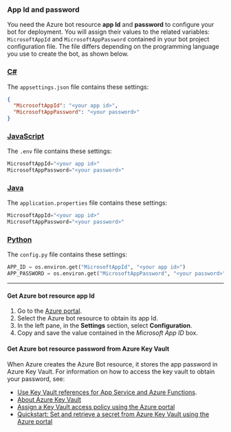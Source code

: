 <!-- Azure Bot Resource App Id and Password -->

### App Id and password

You need the Azure bot resource **app Id** and **password** to configure your bot for deployment. You will assign their values to the related variables: `MicrosoftAppId` and `MicrosoftAppPassword` contained in your bot project configuration file. The file differs depending on the programming language you use to create the bot, as shown below.

### [C#](#tab/csharp)

The `appsettings.json` file contains these settings:

```json
{
  "MicrosoftAppId": "<your app id>",
  "MicrosoftAppPassword": "<your password>"
}
```

### [JavaScript](#tab/javascript)

The `.env` file contains these settings:

```javascript
MicrosoftAppId="<your app id>"
MicrosoftAppPassword="<your password>"
```

### [Java](#tab/java)

The `application.properties` file contains these settings:

```java
MicrosoftAppId="<your app id>"
MicrosoftAppPassword="<your password>"
```

### [Python](#tab/python)

The `config.py` file contains these settings:

```python
APP_ID = os.environ.get("MicrosoftAppId", "<your app id>")
APP_PASSWORD = os.environ.get("MicrosoftAppPassword", "<your password>")
```

---
 
<!-- If you downloaded the deployment details, you can get the App Id and password from there to configure your bot. Otherwise, you must perform additional steps as described below.--> 

<!-- 
#### Create a new password

1. In your browser, select the bot resource you just created and listed in the resource group.
1. In the left pane, in the *Settings* section, select **Configuration**. 
1. In the right pane, select the **Manage** link in parenthesis, on the right of *Microsoft App ID*. 
1. In the newly displayed panel on the right, in the *Client secrets* section, select **New client secret**
1. In the right pane, for the new client secret, enter a *description* and the *expiration date*.  
1. Select **Add**.
1. Copy and store in a safe place the **Value** (client secret or password) and the **ID** (App Id).

After the creation of the resource is completed, download the deployment details and keep them in a safe place. They contain the App Id and password. 

-->
#### Get Azure bot resource app Id
 
1. Go to the [Azure portal](https://portal.azure.com).
1. Select the Azure bot resource to obtain its app Id.
1. In the left pane, in the **Settings** section, select **Configuration**. 
1. Copy and save the value contained in the *Microsoft App ID* box.

#### Get Azure bot resource password from Azure Key Vault

When Azure creates the Azure Bot resource, it stores the app password in Azure Key Vault. For information on how to access the key vault to obtain your password, see:

- [Use Key Vault references for App Service and Azure Functions](/azure/app-service/app-service-key-vault-references).
- [About Azure Key Vault](/azure/key-vault/general/overview) 
- [Assign a Key Vault access policy using the Azure portal](/azure/key-vault/general/assign-access-policy-portal) 
- [Quickstart: Set and retrieve a secret from Azure Key Vault using the Azure portal](/azure/key-vault/secrets/quick-create-portal#retrieve-a-secret-from-key-vault)


<!-- Alternatively, you can perform the following steps, also 
To access the client secret stored in the Azure key vault follow the steps described below.

1. Go to the [Azure portal](https://portal.azure.com).
1. Select the Azure key vault resource you need to access.
1. In the left pane, select **Access polices**.
1. In the right pane, select **Add Access Policy**. 
1. In the **Add access policy** pane, enter the following values:
    1. **Secrets permissions**. From the drop-down list, select *Get*, and *List*. 
        :::image type="content" source="~/media/azure-bot-resource/key-vault-secret-permissions.png" alt-text="Set Azure key vault secret permissions":::
    1. **Select principal**. Select the **None selected** link. 
        1. In the **Principal** pane on the right, select a directory member by entering *object Id, name or email address*. 
        1. Select **Select**. 
            :::image type="content" source="~/media/azure-bot-resource/key-vault-principal.png" alt-text="Set Azure key vault principal":::
    1. Select **Add**.
1. Select **Save**.
1. In the left pane, select **Secrets**. 
1. In the right pane, the secret key name is displayed.
1. Select it to obtain its value. Copy and save this value.

Assign the saved values to `MicrosoftAppId` and `MicrosoftAppPassword`.
-->
